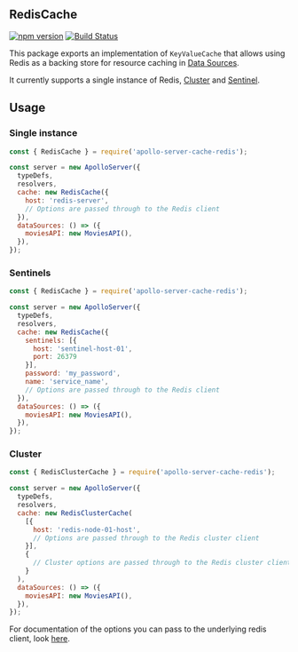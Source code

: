 ## RedisCache

[![npm version](https://badge.fury.io/js/apollo-server-cache-redis.svg)](https://badge.fury.io/js/apollo-server-cache-redis)
[![Build Status](https://circleci.com/gh/apollographql/apollo-server.svg?style=svg)](https://circleci.com/gh/apollographql/apollo-server)

This package exports an implementation of `KeyValueCache` that allows using Redis as a backing store for resource caching in [Data Sources](https://www.apollographql.com/docs/apollo-server/data/data-sources).

It currently supports a single instance of Redis, [Cluster](http://redis.io/topics/cluster-tutorial) and [Sentinel](http://redis.io/topics/sentinel).

## Usage

### Single instance

```js
const { RedisCache } = require('apollo-server-cache-redis');

const server = new ApolloServer({
  typeDefs,
  resolvers,
  cache: new RedisCache({
    host: 'redis-server',
    // Options are passed through to the Redis client
  }),
  dataSources: () => ({
    moviesAPI: new MoviesAPI(),
  }),
});
```

### Sentinels

```js
const { RedisCache } = require('apollo-server-cache-redis');

const server = new ApolloServer({
  typeDefs,
  resolvers,
  cache: new RedisCache({
    sentinels: [{
      host: 'sentinel-host-01',
      port: 26379
    }],
    password: 'my_password',
    name: 'service_name',
    // Options are passed through to the Redis client
  }),
  dataSources: () => ({
    moviesAPI: new MoviesAPI(),
  }),
});
```

### Cluster

```js
const { RedisClusterCache } = require('apollo-server-cache-redis');

const server = new ApolloServer({
  typeDefs,
  resolvers,
  cache: new RedisClusterCache(
    [{
      host: 'redis-node-01-host',
      // Options are passed through to the Redis cluster client
    }],
    {
      // Cluster options are passed through to the Redis cluster client
    }
  ),
  dataSources: () => ({
    moviesAPI: new MoviesAPI(),
  }),
});
```

For documentation of the options you can pass to the underlying redis client, look [here](https://github.com/luin/ioredis).
